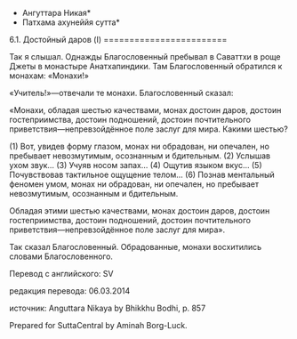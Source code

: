 * Ангуттара Никая*
* Патхама ахунеййя сутта*

6\.1\. Достойный даров \(I\)
\=\=\=\=\=\=\=\=\=\=\=\=\=\=\=\=\=\=\=\=\=\=\=\=

Так я слышал\. Однажды Благословенный пребывал в Саваттхи в роще Джеты в монастыре Анатхапиндики\. Там Благословенный обратился к монахам: «Монахи\!»

«Учитель\!»—отвечали те монахи\. Благословенный сказал:

«Монахи, обладая шестью качествами, монах достоин даров, достоин гостеприимства, достоин подношений, достоин почтительного приветствия—непревзойдённое поле заслуг для мира\. Какими шестью?

\(1\) Вот, увидев форму глазом, монах ни обрадован, ни опечален, но пребывает невозмутимым, осознанным и бдительным\. \(2\) Услышав ухом звук… \(3\) Учуяв носом запах… \(4\) Ощутив языком вкус… \(5\) Почувствовав тактильное ощущение телом… \(6\) Познав ментальный феномен умом, монах ни обрадован, ни опечален, но пребывает невозмутимым, осознанным и бдительным\.

Обладая этими шестью качествами, монах достоин даров, достоин гостеприимства, достоин подношений, достоин почтительного приветствия—непревзойдённое поле заслуг для мира»\.

Так сказал Благословенный\. Обрадованные, монахи восхитились словами Благословенного\.

Перевод с английского: SV

редакция перевода: 06\.03\.2014

источник: Anguttara Nikaya by Bhikkhu Bodhi, p\. 857

Prepared for SuttaCentral by Aminah Borg\-Luck\.
